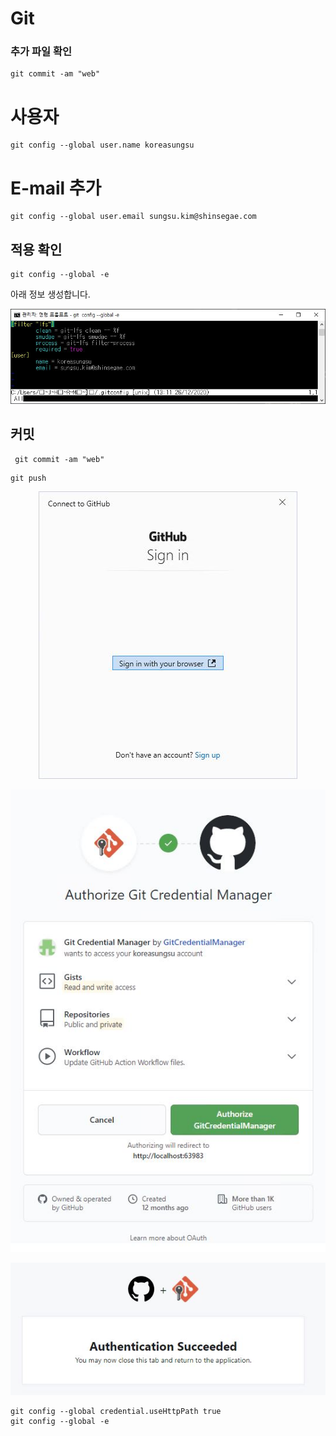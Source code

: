 # Git 
### 추가 파일 확인 
```
git commit -am "web"
```
# 사용자 
```
git config --global user.name koreasungsu
```
# E-mail 추가 
```
git config --global user.email sungsu.kim@shinsegae.com 
```
## 적용 확인 
```
git config --global -e 
```
아래 정보 생성합니다. 
<p align="center">
<a url="https://www.github.com/">  <img src="https://github.com/k30339035/CloudBiz/blob/main/git/gitconfig.JPG"> </a>
</p>


## 커밋
```
 git commit -am "web"
```

```
git push 
```
<p align="center">
<a url="https://www.github.com/">  <img src="https://github.com/k30339035/CloudBiz/blob/main/git/githublogin.JPG"> </a>
</p>

<p align="center">
<a url="https://www.github.com/">  <img src="https://github.com/k30339035/CloudBiz/blob/main/git/github_auth.JPG"> </a>
</p>


<p align="center">
<a url="https://www.github.com/">  <img src="https://github.com/k30339035/CloudBiz/blob/main/git/authsuccess.JPG"> </a>
</p>


```
git config --global credential.useHttpPath true 
git config --global -e 

```